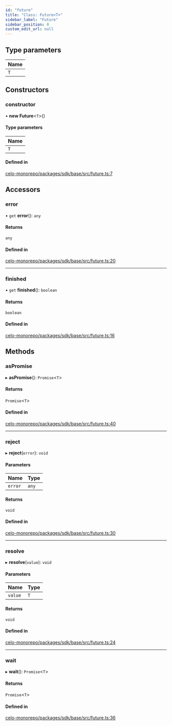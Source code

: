 ```yaml
---
id: "future"
title: "Class: Future<T>"
sidebar_label: "Future"
sidebar_position: 0
custom_edit_url: null
---
```


## Type parameters

| Name |
| :------ |
| `T` |

## Constructors

### constructor

• **new Future**<`T`\>()

#### Type parameters

| Name |
| :------ |
| `T` |

#### Defined in

[celo-monorepo/packages/sdk/base/src/future.ts:7](https://github.com/celo-org/celo-monorepo/tree/master/future.ts#L7)

## Accessors

### error

• `get` **error**(): `any`

#### Returns

`any`

#### Defined in

[celo-monorepo/packages/sdk/base/src/future.ts:20](https://github.com/celo-org/celo-monorepo/tree/master/future.ts#L20)

___

### finished

• `get` **finished**(): `boolean`

#### Returns

`boolean`

#### Defined in

[celo-monorepo/packages/sdk/base/src/future.ts:16](https://github.com/celo-org/celo-monorepo/tree/master/future.ts#L16)

## Methods

### asPromise

▸ **asPromise**(): `Promise`<`T`\>

#### Returns

`Promise`<`T`\>

#### Defined in

[celo-monorepo/packages/sdk/base/src/future.ts:40](https://github.com/celo-org/celo-monorepo/tree/master/future.ts#L40)

___

### reject

▸ **reject**(`error`): `void`

#### Parameters

| Name | Type |
| :------ | :------ |
| `error` | `any` |

#### Returns

`void`

#### Defined in

[celo-monorepo/packages/sdk/base/src/future.ts:30](https://github.com/celo-org/celo-monorepo/tree/master/future.ts#L30)

___

### resolve

▸ **resolve**(`value`): `void`

#### Parameters

| Name | Type |
| :------ | :------ |
| `value` | `T` |

#### Returns

`void`

#### Defined in

[celo-monorepo/packages/sdk/base/src/future.ts:24](https://github.com/celo-org/celo-monorepo/tree/master/future.ts#L24)

___

### wait

▸ **wait**(): `Promise`<`T`\>

#### Returns

`Promise`<`T`\>

#### Defined in

[celo-monorepo/packages/sdk/base/src/future.ts:36](https://github.com/celo-org/celo-monorepo/tree/master/future.ts#L36)
